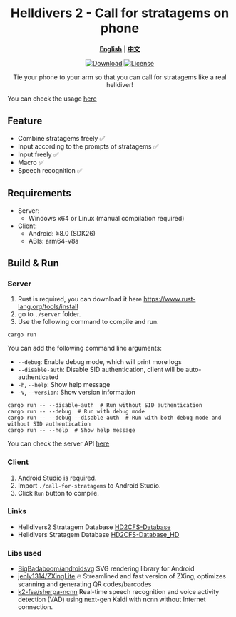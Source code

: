 <div align="center">
  
# Helldivers 2 - Call for stratagems on phone

[**English**](./README.md) | [**中文**](./README_zh_CN.md)

[![Download](https://img.shields.io/github/v/release/WisteFinch/Helldivers2CallForStratagemsOnPhone)](https://github.com/WisteFinch/Helldivers2CallForStratagemsOnPhone/releases/latest)
[![License](https://img.shields.io/github/license/WisteFinch/Helldivers2CallForStratagemsOnPhone)](https://github.com/WisteFinch/Helldivers2CallForStratagemsOnPhone/blob/main/LICENSE)

Tie your phone to your arm so that you can call for stratagems like a real helldiver!

</div>

You can check the usage [here](./usage.md)

## Feature

- Combine stratagems freely ✅
- Input according to the prompts of stratagems ✅
- Input freely ✅
- Macro ✅
- Speech recognition ✅

## Requirements

- Server: 
  - Windows x64 or Linux (manual compilation required)
- Client: 
  - Android: ≥8.0 (SDK26)
  - ABIs: arm64-v8a

## Build & Run

### Server

1. Rust is required, you can download it here <https://www.rust-lang.org/tools/install>
2. go to `./server` folder.
3. Use the following command to compile and run.

``` shell
cargo run
```

You can add the following command line arguments:
- `--debug`: Enable debug mode, which will print more logs
- `--disable-auth`: Disable SID authentication, client will be auto-authenticated
- `-h`, `--help`: Show help message
- `-V`, `--version`: Show version information

``` shell
cargo run -- --disable-auth  # Run without SID authentication
cargo run -- --debug  # Run with debug mode
cargo run -- --debug --disable-auth  # Run with both debug mode and without SID authentication
cargo run -- --help  # Show help message
```

You can check the server API [here](./server_api_6.md)

### Client

1. Android Studio is required.
2. Import `./call-for-stratagems` to Android Studio.
3. Click `Run` button to compile.

### Links

- Helldivers2 Stratagem Database [HD2CFS-Database](https://github.com/WisteFinch/HD2CFS-Database)
- Helldivers Stratagem Database [HD2CFS-Database_HD](https://github.com/WisteFinch/HD2CFS-Database_HD)

### Libs used

- [BigBadaboom/androidsvg](https://github.com/BigBadaboom/androidsvg) SVG rendering library for Android
- [jenly1314/ZXingLite](https://github.com/jenly1314/ZXingLite) 🔥 Streamlined and fast version of ZXing, optimizes scanning and generating QR codes/barcodes
- [k2-fsa/sherpa-ncnn](https://github.com/k2-fsa/sherpa-ncnn) Real-time speech recognition and voice activity detection (VAD) using next-gen Kaldi with ncnn without Internet connection.
